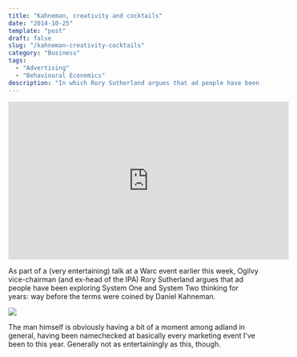 ```yaml
---
title: "Kahneman, creativity and cocktails"
date: "2014-10-25"
template: "post"
draft: false
slug: "/kahneman-creativity-cocktails"
category: "Business"
tags:
  - "Advertising"
  - "Behavioural Economics"
description: "In which Rory Sutherland argues that ad people have been exploring System One and System Two thinking for years, before it got popular thanks to Daniel Kahneman."
---
```


<iframe width="560" height="315" src="https://www.youtube.com/embed/XO3Ov0FTbG8" frameborder="0" allow="accelerometer; autoplay; encrypted-media; gyroscope; picture-in-picture" allowfullscreen></iframe>

As part of a (very entertaining) talk at a Warc event earlier this week, Ogilvy vice-chairman (and ex-head of the IPA) Rory Sutherland argues that ad people have been exploring System One and System Two thinking for years: way before the terms were coined by Daniel Kahneman.

![](/media/kahneman-creativity-cocktails-1.jpg)

The man himself is obviously having a bit of a moment among adland in general, having been namechecked at basically every marketing event I've been to this year. Generally not as entertainingly as this, though.
